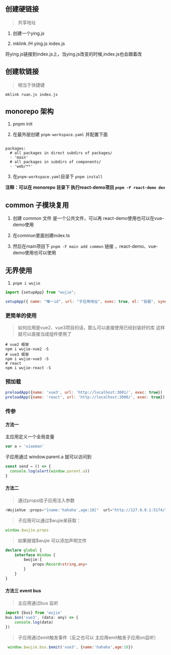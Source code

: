
## 创建硬链接

> 共享地址

1. 创建一个ying.js

2. mklink /H ying.js index.js 

将ying.js链接到index.js上，当ying.js改变的时候,index.js也会跟着改

## 创建软链接

> 相当于快捷键

```
mklink ruan.js index.js 
```

## monorepo 架构

1. pnpm init

2. 在最外层创建 ```pnpm-workspace.yaml``` 并配置下面

```shell

packages:
  # all packages in direct subdirs of packages/
  - 'main'
  # all packages in subdirs of components/
  - 'web/**'

```

3. 在```pnpm-workspace.yaml```目录下 ```pnpm install```


**注释：可以在 monorepo 目录下 执行react-demo项目 ```pnpm -F react-demo dev```**



## common 子模块复用

1. 创建 common 文件 是一个公共文件，可以再 react-demo使用也可以在vue-demo使用

2. 在common里面创建index.ts

3. 然后在main项目下 ```pnpm -F main add common``` 链接 ，react-demo、vue-demo使用也可以使用


## 无界使用

1. ```pnpm i wujie```

```js
import {setupApp} from "wujie";

setupApp({ name: "唯一id", url: "子应用地址", exec: true, el: "容器", sync: true })

```

### 更简单的使用

> 如何应用是vue2、vue3项目的话，那么可以直接使用已经封装好的库
> 这样就可以直接当成组件使用了

```shell
# vue2 框架
npm i wujie-vue2 -S
# vue3 框架
npm i wujie-vue3 -S
# react
npm i wujie-react -S
```

### 预加载

```js
preloadApp({name: 'vue3', url: 'http://localhost:3001/', exec: true})
preloadApp({name: 'react', url: 'http://localhost:3000/', exec: true})
```

### 传参

#### 方法一

主应用定义一个全局变量

```js
var a = 'xiaoman'

```
子应用通过 window.parent.a 就可以访问到

```js
const send = () => {
  console.log(alert(window.parent.a))
}

```

#### 方法二

> 通过props给子应用注入参数

```js
<WujieVue :props="{name:'hahaha',age:18}"  url="http://127.0.0.1:5174/" name="vue3"></WujieVue> <!--子应用vue3-->

```

> 子应用可以通过$wujie来获取：

```js
window.$wujie.props
```
> 如果报错$wujie 可以添加声明文件

```ts
declare global {
    interface Window {
        $wujie:{
            props:Record<string,any>
        }
    }
}

```

#### 方法三 event bus

> 主应用通过bus 监听

```js
import {bus} from 'wujie'
bus.$on('vue3', (data: any) => {
    console.log(data)
})

```

> 子应用通过emit触发事件（反之也可以 主应用emit触发子应用on监听）

```js
 window.$wujie.bus.$emit('vue3', {name:'hahaha',age:18})

```




